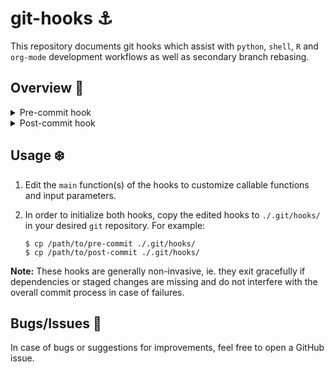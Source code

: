 # git-hooks :anchor:

This repository documents git hooks which assist with `python`, `shell`, `R` and `org-mode` development workflows as well as secondary branch rebasing.

## Overview :book:

<details><summary>Pre-commit hook</summary><p>

`pre-commit` contains a useful hook which is, from its name, a workflow that is executed before every commit. The various functions and dependencies in the shell script are described below:

| Function                   | Description                                                                                                          | Dependencies                                      |
|:---------------------------|:---------------------------------------------------------------------------------------------------------------------|:--------------------------------------------------|
| update_python_dependencies | Updates `requirements.txt` to maintain log of python dependencies                                                    | [poetry](https://github.com/python-poetry/poetry) |
| lint_shell_scripts         | Lints all shell scripts with consistent indents                                                                      | [shfmt](https://github.com/mvdan/sh)              |
| lint_R_scripts             | Lints all R scripts for clean code                                                                                   | [styler](https://github.com/r-lib/styler)         |
| convert_org_to_md          | Converts specified `org` file(s) to github-flavored `markdown`, adds a `TOC` and cleans up `TODO` and `DONE` markers | [pandoc](https://github.com/jgm/pandoc)           |

In addition, we provide a `main` function where the user can decide which of the above functions to use.

</p></details>
<details><summary>Post-commit hook</summary><p>

`post-commit` contains a simpler hook which keeps specified secondary branches rebased with a primary branch. Here, we provide only one function:

| Function      | Description                                                                                                                                          | Dependencies |
|:--------------|:-----------------------------------------------------------------------------------------------------------------------------------------------------|:-------------|
| rebase_branch | Rebases a secondary branch with a primary branch. This could be useful to keep one branch up-to-date with another while still offering new features. | -            |

The names of the aforementioned branches can be specified in the `main` function.

</p></details>

## Usage :snowflake:

1. Edit the `main` function(s) of the hooks to customize callable functions and input parameters.

2. In order to initialize both hooks, copy the edited hooks to `./.git/hooks/` in your desired `git` repository. For example:

    ```shell
    $ cp /path/to/pre-commit ./.git/hooks/
    $ cp /path/to/post-commit ./.git/hooks/
    ```

**Note:** These hooks are generally non-invasive, ie. they exit gracefully if dependencies or staged changes are missing and do not interfere with the overall commit process in case of failures.

## Bugs/Issues :bug:

In case of bugs or suggestions for improvements, feel free to open a GitHub issue.
